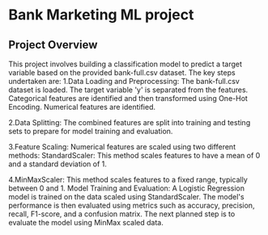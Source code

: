 # Bank  Marketing ML project
## Project Overview
This project involves building a classification model to predict a target variable based on the provided bank-full.csv dataset. The key steps undertaken are:
1.Data Loading and Preprocessing: The bank-full.csv dataset is loaded. The target variable 'y' is separated from the features. Categorical features are identified and then transformed using One-Hot Encoding. Numerical features are identified.

2.Data Splitting: The combined features are split into training and testing sets to prepare for model training and evaluation.

3.Feature Scaling: Numerical features are scaled using two different methods:
StandardScaler: This method scales features to have a mean of 0 and a standard deviation of 1.

4.MinMaxScaler: This method scales features to a fixed range, typically between 0 and 1.
Model Training and Evaluation: A Logistic Regression model is trained on the data scaled using StandardScaler. The model's performance is then evaluated using metrics such as accuracy, precision, recall, F1-score, and a confusion matrix. The next planned step is to evaluate the model using MinMax scaled data.
